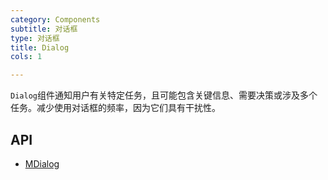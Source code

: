 ```yaml
---
category: Components
subtitle: 对话框
type: 对话框
title: Dialog
cols: 1

---
```


`Dialog`组件通知用户有关特定任务，且可能包含关键信息、需要决策或涉及多个任务。减少使用对话框的频率，因为它们具有干扰性。

## API

- [MDialog](/docs/api/MDialog)